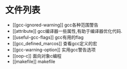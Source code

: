 # 文件列表

* [[gcc-ignored-warning]] gcc各种范围警告
* [[attribute]] gcc编译器一些属性,有助于编译器优化代码.
* [[useful-gcc-flags]] gcc有用的flag
* [[gcc_defined_marcos]] 查看gcc定义的宏
* [[gcc-warning-option]] 实用gcc警告选项
* [[oop-c]] 面向对象c编程
* [[makefile]] makefile